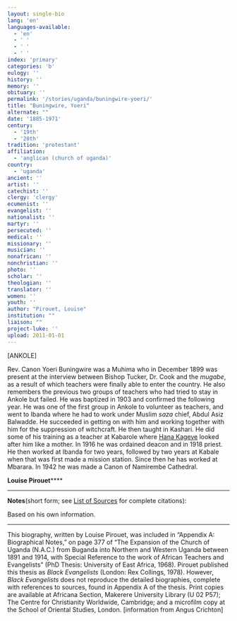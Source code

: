 ```yaml
---
layout: single-bio
lang: 'en'
languages-available:
  - 'en'
  - ' '
  - ' '
  - ' '
index: 'primary'
categories: 'b'
eulogy: ''
history: ''
memory: ''
obituary: ''
permalink: '/stories/uganda/buningwire-yoeri/'
title: "Buningwire, Yoeri"
alternate: ""
date: '1885-1971'
century:
  - '19th'
  - '20th'
tradition: 'protestant'
affiliation:
  - 'anglican (church of uganda)'
country:
  - 'uganda'
ancient: ''
artist: ''
catechist: ''
clergy: 'clergy'
ecumenist: ''
evangelist: ''
nationalist: ''
martyr: ''
persecuted: ''
medical: ''
missionary: ''
musician: ''
nonafrican: ''
nonchristian: ''
photo: ''
scholar: ''
theologian: ''
translator: ''
women: ''
youth: ''
author: "Pirouet, Louise"
institution: ""
liaison: ""
project-luke: ''
upload: 2011-01-01
---
```




[ANKOLE]

Rev. Canon Yoeri Buningwire was a Muhima who in December  1899 was present at the interview between Bishop Tucker, Dr. Cook and the *mugabe*,  as a result of which teachers were finally able to enter the country. He also  remembers the previous two groups of teachers who had tried to stay in Ankole  but failed. He was baptized in 1903 and confirmed the following year. He was  one of the first group in Ankole to volunteer as teachers, and went to Ibanda  where he had to work under Muslim *saza* chief, Abdul Asiz Balwadde. He  succeeded in getting on with him and working together with him for the  suppression of witchcraft. He then taught in Kashari. He did some of his  training as a teacher at Kabarole where [Hana Kageye](kageye_hana.html) looked after him like a mother. In  1916 he was ordained deacon and in 1918 priest. He then worked at Ibanda for  two years, followed by two years at Kabale when that was first made a mission  station. Since then he has worked at Mbarara. In 1942 he was made a Canon of  Namirembe Cathedral.

**Louise Pirouet******

---

**Notes**(short  form; see [List of  Sources](../pirouet-appendixa-sources/) for complete citations):

Based on his own information.

---

This biography, written by Louise Pirouet, was included in &ldquo;Appendix A: Biographical Notes,&rdquo;  on page 377 of &ldquo;The Expansion  of the Church of Uganda (N.A.C.) from Buganda into Northern and Western Uganda  between 1891 and 1914, with Special Reference to the work of African Teachers  and Evangelists&rdquo; (PhD Thesis: University of East Africa, 1968). Pirouet  published this thesis as *Black  Evangelists* (London: Rex Collings, 1978). However, *Black  Evangelists* does not reproduce the detailed biographies, complete with  references to sources, found in Appendix A of the thesis. Print copies are  available at Africana Section, Makerere University Library (U 02 P57); The Centre for Christianity  Worldwide, Cambridge; and a microfilm copy at the School of Oriental Studies,  London. [information from Angus Crichton]
